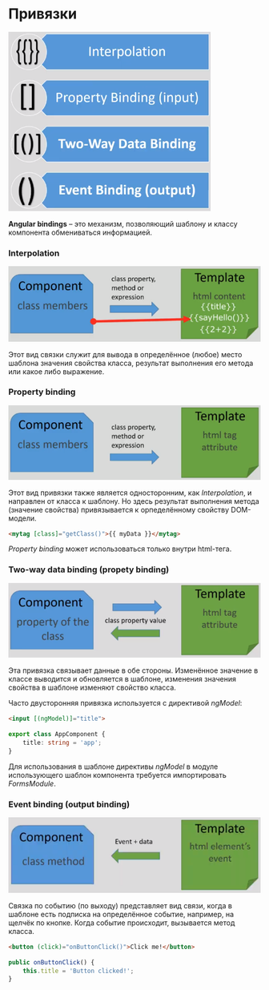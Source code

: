 # Привязки

![привязки](https://github.com/SpaceHead1C/Angular6-for-Dummies/blob/master/docs/src/bindings.png)

**Angular bindings** – это механизм, позволяющий шаблону и классу компонента обмениваться информацией.

### Interpolation

![привязки интерполяция](https://github.com/SpaceHead1C/Angular6-for-Dummies/blob/master/docs/src/bindings-interpolation.png)

Этот вид связки служит для вывода в определённое (любое) место шаблона значения свойства класса, результат выполнения его метода или какое либо выражение.

### Property binding

![привязки интерполяция](https://github.com/SpaceHead1C/Angular6-for-Dummies/blob/master/docs/src/bindings-property.png)

Этот вид привязки также является односторонним, как *Interpolation*, и направлен от класса к шаблону. Но здесь результат выполнения метода (значение свойства) привязывается к орпеделённому свойству DOM-модели.

```html
<mytag [class]="getClass()">{{ myData }}</mytag>
```

*Property binding* может использоваться только внутри html-тега.

### Two-way data binding (propety binding)

![двусторонняя привязка](https://github.com/SpaceHead1C/Angular6-for-Dummies/blob/master/docs/src/bindings-two-way.png)

Эта привязка связывает данные в обе стороны. Изменённое значение в классе выводится и обновляется в шаблоне, изменения значения свойства в шаблоне изменяют свойство класса.

Часто двусторонняя привязка используется с директивой *ngModel*:

```html
<input [(ngModel)]="title">
```

```typescript
export class AppComponent {
    title: string = 'app';
}
```

Для использования в шаблоне директивы *ngModel* в модуле использующего шаблон компонента требуется импортировать *FormsModule*.

### Event binding (output binding)

![привязка по событию](https://github.com/SpaceHead1C/Angular6-for-Dummies/blob/master/docs/src/bindings-event.png)

Связка по событию (по выходу) представляет вид связи, когда в шаблоне есть подписка на определённое событие, например, на щелчёк по кнопке. Когда событие происходит, вызывается метод класса.

```html
<button (click)="onButtonClick()">Click me!</button>
```

```typescript
public onButtonClick() {
    this.title = 'Button clicked!';
}
```
